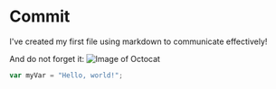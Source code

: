 # Commit
I've created my first file using markdown to communicate effectively!

And do not forget it:
![Image of Octocat](https://octodex.github.com/images/baracktocat.jpg)

``` javascript
var myVar = "Hello, world!";
```
